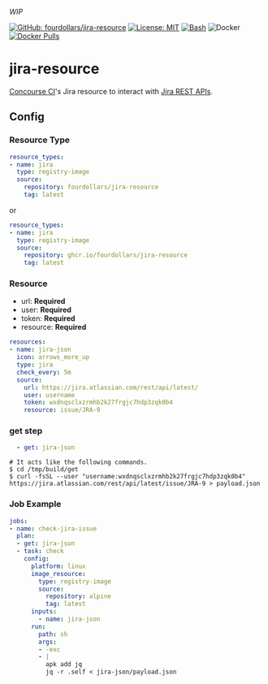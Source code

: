 *WIP*

 [![GitHub: fourdollars/jira-resource](https://img.shields.io/badge/GitHub-fourdollars%2Fjira%E2%80%90resource-darkgreen.svg)](https://github.com/fourdollars/jira-resource/) [![License: MIT](https://img.shields.io/badge/License-MIT-blue.svg)](https://opensource.org/licenses/MIT) [![Bash](https://img.shields.io/badge/Language-Bash-red.svg)](https://www.gnu.org/software/bash/) ![Docker](https://github.com/fourdollars/jira-resource/workflows/Docker/badge.svg) [![Docker Pulls](https://img.shields.io/docker/pulls/fourdollars/jira-resource.svg)](https://hub.docker.com/r/fourdollars/jira-resource/)
# jira-resource
[Concourse CI](https://concourse-ci.org/)'s Jira resource to interact with [Jira REST APIs](https://developer.atlassian.com/server/jira/platform/rest-apis/).

## Config

### Resource Type

```yaml
resource_types:
- name: jira
  type: registry-image
  source:
    repository: fourdollars/jira-resource
    tag: latest
```

or

```yaml
resource_types:
- name: jira
  type: registry-image
  source:
    repository: ghcr.io/fourdollars/jira-resource
    tag: latest
```

### Resource

* url: **Required**
* user: **Required**
* token: **Required**
* resource: **Required**

```yaml
resources:
- name: jira-json
  icon: arrows_more_up
  type: jira
  check_every: 5m
  source:
    url: https://jira.atlassian.com/rest/api/latest/
    user: username
    token: wxdnqsclxzrmhb2k27frgjc7hdp3zqk0b4
    resource: issue/JRA-9
```

### get step

```yaml
  - get: jira-json
```
```shell
# It acts like the following commands.
$ cd /tmp/build/get
$ curl -fsSL --user "username:wxdnqsclxzrmhb2k27frgjc7hdp3zqk0b4" https://jira.atlassian.com/rest/api/latest/issue/JRA-9 > payload.json
```

### Job Example

```yaml
jobs:
- name: check-jira-issue
  plan:
  - get: jira-json
  - task: check
    config:
      platform: linux
      image_resource:
        type: registry-image
        source:
          repository: alpine
          tag: latest
      inputs:
        - name: jira-json
      run:
        path: sh
        args:
        - -exc
        - |
          apk add jq
          jq -r .self < jira-json/payload.json
```
